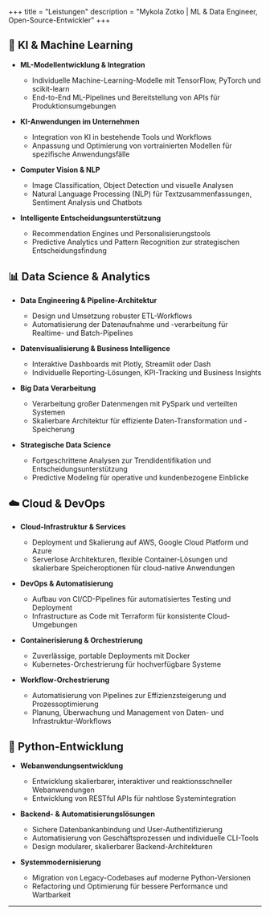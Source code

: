 +++
title = "Leistungen"
description = "Mykola Zotko | ML & Data Engineer, Open-Source-Entwickler"
+++

## 🤖 KI & Machine Learning

- **ML-Modellentwicklung & Integration**

  - Individuelle Machine-Learning-Modelle mit TensorFlow, PyTorch und
    scikit-learn
  - End-to-End ML-Pipelines und Bereitstellung von APIs für
    Produktionsumgebungen

- **KI-Anwendungen im Unternehmen**

  - Integration von KI in bestehende Tools und Workflows
  - Anpassung und Optimierung von vortrainierten Modellen für spezifische
    Anwendungsfälle

- **Computer Vision & NLP**

  - Image Classification, Object Detection und visuelle Analysen
  - Natural Language Processing (NLP) für Textzusammenfassungen, Sentiment
    Analysis und Chatbots

- **Intelligente Entscheidungsunterstützung**
  - Recommendation Engines und Personalisierungstools
  - Predictive Analytics und Pattern Recognition zur strategischen
    Entscheidungsfindung

## 📊 Data Science & Analytics

- **Data Engineering & Pipeline-Architektur**

  - Design und Umsetzung robuster ETL-Workflows
  - Automatisierung der Datenaufnahme und -verarbeitung für Realtime- und
    Batch-Pipelines

- **Datenvisualisierung & Business Intelligence**

  - Interaktive Dashboards mit Plotly, Streamlit oder Dash
  - Individuelle Reporting-Lösungen, KPI-Tracking und Business Insights

- **Big Data Verarbeitung**

  - Verarbeitung großer Datenmengen mit PySpark und verteilten Systemen
  - Skalierbare Architektur für effiziente Daten-Transformation und -Speicherung

- **Strategische Data Science**
  - Fortgeschrittene Analysen zur Trendidentifikation und
    Entscheidungsunterstützung
  - Predictive Modeling für operative und kundenbezogene Einblicke

## ☁️ Cloud & DevOps

- **Cloud-Infrastruktur & Services**

  - Deployment und Skalierung auf AWS, Google Cloud Platform und Azure
  - Serverlose Architekturen, flexible Container-Lösungen und skalierbare
    Speicheroptionen für cloud-native Anwendungen

- **DevOps & Automatisierung**

  - Aufbau von CI/CD-Pipelines für automatisiertes Testing und Deployment
  - Infrastructure as Code mit Terraform für konsistente Cloud-Umgebungen

- **Containerisierung & Orchestrierung**

  - Zuverlässige, portable Deployments mit Docker
  - Kubernetes-Orchestrierung für hochverfügbare Systeme

- **Workflow-Orchestrierung**
  - Automatisierung von Pipelines zur Effizienzsteigerung und Prozessoptimierung
  - Planung, Überwachung und Management von Daten- und Infrastruktur-Workflows

## 🐍 Python-Entwicklung

- **Webanwendungsentwicklung**

  - Entwicklung skalierbarer, interaktiver und reaktionsschneller Webanwendungen
  - Entwicklung von RESTful APIs für nahtlose Systemintegration

- **Backend- & Automatisierungslösungen**

  - Sichere Datenbankanbindung und User-Authentifizierung
  - Automatisierung von Geschäftsprozessen und individuelle CLI-Tools
  - Design modularer, skalierbarer Backend-Architekturen

- **Systemmodernisierung**
  - Migration von Legacy-Codebases auf moderne Python-Versionen
  - Refactoring und Optimierung für bessere Performance und Wartbarkeit

---

<!-- ## Was meine Kunden sagen

![feedback](img.png)

> Mykola hat die Anforderungen für dieses Projekt sofort verstanden und konnte
> in nur 2 Stunden eine funktionsfähige Lösung liefern (vor der Ausschreibung
> dieses Projekts hatte ein Junior Data Scientist fast 2 Wochen gebraucht, um
> das gleiche Ergebnis zu erzielen). Sein Verständnis für die kurz- und
> langfristigen Anforderungen des größeren Projekts, an das dieses Projekt
> gebunden ist, war perfekt und er hat uns bereits Ideen für zukünftige
> Verbesserungen der Anwendung unter Verwendung von maschinellem Lernen gegeben.
> Darüber hinaus ist sein Verständnis für Statistik und seine Fähigkeit, moderne
> Tools, Bibliotheken und Programmierung anzuwenden, um dieses anfängliche
> Projekt abzuschließen, weit über dem Branchendurchschnitt. Sowohl als
> Programmierer als auch als Projektmanager kann ich persönlich bestätigen, dass
> sein Code gut geschrieben, kommentiert und problemlos an unseren bestehenden
> Code angepasst werden konnte. Wir werden definitiv weiterhin Mykolas
> Dienstleistungen für alle zukünftigen Entwicklungen der größeren Anwendung
> nutzen und ich kann ihn jedem empfehlen, der Hilfe bei Systemen benötigt, die
> einen talentierten Data Scientist erfordern. -->
